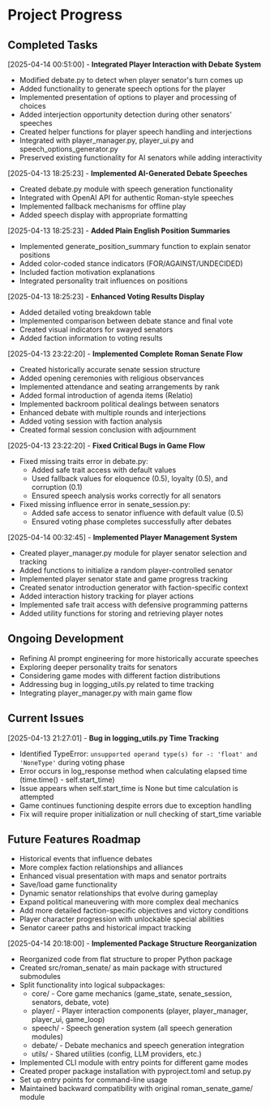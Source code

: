 # Project Progress

## Completed Tasks

[2025-04-14 00:51:00] - **Integrated Player Interaction with Debate System**
- Modified debate.py to detect when player senator's turn comes up
- Added functionality to generate speech options for the player
- Implemented presentation of options to player and processing of choices
- Added interjection opportunity detection during other senators' speeches
- Created helper functions for player speech handling and interjections
- Integrated with player_manager.py, player_ui.py and speech_options_generator.py
- Preserved existing functionality for AI senators while adding interactivity

[2025-04-13 18:25:23] - **Implemented AI-Generated Debate Speeches**
- Created debate.py module with speech generation functionality
- Integrated with OpenAI API for authentic Roman-style speeches
- Implemented fallback mechanisms for offline play
- Added speech display with appropriate formatting

[2025-04-13 18:25:23] - **Added Plain English Position Summaries**
- Implemented generate_position_summary function to explain senator positions
- Added color-coded stance indicators (FOR/AGAINST/UNDECIDED)
- Included faction motivation explanations
- Integrated personality trait influences on positions

[2025-04-13 18:25:23] - **Enhanced Voting Results Display**
- Added detailed voting breakdown table
- Implemented comparison between debate stance and final vote
- Created visual indicators for swayed senators
- Added faction information to voting results

[2025-04-13 23:22:20] - **Implemented Complete Roman Senate Flow**
- Created historically accurate senate session structure
- Added opening ceremonies with religious observances
- Implemented attendance and seating arrangements by rank
- Added formal introduction of agenda items (Relatio)
- Implemented backroom political dealings between senators
- Enhanced debate with multiple rounds and interjections
- Added voting session with faction analysis
- Created formal session conclusion with adjournment

[2025-04-13 23:22:20] - **Fixed Critical Bugs in Game Flow**
- Fixed missing traits error in debate.py:
  - Added safe trait access with default values
  - Used fallback values for eloquence (0.5), loyalty (0.5), and corruption (0.1)
  - Ensured speech analysis works correctly for all senators
- Fixed missing influence error in senate_session.py:
  - Added safe access to senator influence with default value (0.5)
  - Ensured voting phase completes successfully after debates

[2025-04-14 00:32:45] - **Implemented Player Management System**
- Created player_manager.py module for player senator selection and tracking
- Added functions to initialize a random player-controlled senator
- Implemented player senator state and game progress tracking
- Created senator introduction generator with faction-specific context
- Added interaction history tracking for player actions
- Implemented safe trait access with defensive programming patterns
- Added utility functions for storing and retrieving player notes

## Ongoing Development

- Refining AI prompt engineering for more historically accurate speeches
- Exploring deeper personality traits for senators
- Considering game modes with different faction distributions
- Addressing bug in logging_utils.py related to time tracking
- Integrating player_manager.py with main game flow

## Current Issues

[2025-04-13 21:27:01] - **Bug in logging_utils.py Time Tracking**
- Identified TypeError: `unsupported operand type(s) for -: 'float' and 'NoneType'` during voting phase
- Error occurs in log_response method when calculating elapsed time (time.time() - self.start_time)
- Issue appears when self.start_time is None but time calculation is attempted
- Game continues functioning despite errors due to exception handling
- Fix will require proper initialization or null checking of start_time variable

## Future Features Roadmap

- Historical events that influence debates
- More complex faction relationships and alliances
- Enhanced visual presentation with maps and senator portraits
- Save/load game functionality
- Dynamic senator relationships that evolve during gameplay
- Expand political maneuvering with more complex deal mechanics
- Add more detailed faction-specific objectives and victory conditions
- Player character progression with unlockable special abilities
- Senator career paths and historical impact tracking

[2025-04-14 20:18:00] - **Implemented Package Structure Reorganization**
- Reorganized code from flat structure to proper Python package
- Created src/roman_senate/ as main package with structured submodules
- Split functionality into logical subpackages:
  - core/ - Core game mechanics (game_state, senate_session, senators, debate, vote)
  - player/ - Player interaction components (player, player_manager, player_ui, game_loop)
  - speech/ - Speech generation system (all speech generation modules)
  - debate/ - Debate mechanics and speech generation integration
  - utils/ - Shared utilities (config, LLM providers, etc.)
- Implemented CLI module with entry points for different game modes
- Created proper package installation with pyproject.toml and setup.py
- Set up entry points for command-line usage
- Maintained backward compatibility with original roman_senate_game/ module